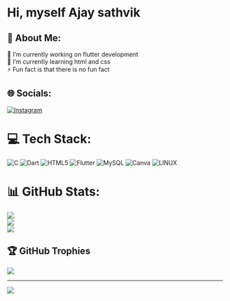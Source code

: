 # Hi, myself Ajay sathvik

## 💫 About Me:
🔭 I’m currently working on flutter development<br>🌱 I’m currently learning html and css<br>⚡ Fun fact is that there is no fun fact


## 🌐 Socials:
[![Instagram](https://img.shields.io/badge/Instagram-%23E4405F.svg?logo=Instagram&logoColor=white)](https://instagram.com/ajay_25.3) 

# 💻 Tech Stack:
![C](https://img.shields.io/badge/c-%2300599C.svg?style=for-the-badge&logo=c&logoColor=white) ![Dart](https://img.shields.io/badge/dart-%230175C2.svg?style=for-the-badge&logo=dart&logoColor=white) ![HTML5](https://img.shields.io/badge/html5-%23E34F26.svg?style=for-the-badge&logo=html5&logoColor=white) ![Flutter](https://img.shields.io/badge/Flutter-%2302569B.svg?style=for-the-badge&logo=Flutter&logoColor=white) ![MySQL](https://img.shields.io/badge/mysql-%2300f.svg?style=for-the-badge&logo=mysql&logoColor=white) ![Canva](https://img.shields.io/badge/Canva-%2300C4CC.svg?style=for-the-badge&logo=Canva&logoColor=white) ![LINUX](https://img.shields.io/badge/Linux-FCC624?style=for-the-badge&logo=linux&logoColor=black)
# 📊 GitHub Stats:
![](https://github-readme-stats.vercel.app/api?username=ajaysathvik&theme=dark&hide_border=true&include_all_commits=true&count_private=true)<br/>
![](https://github-readme-streak-stats.herokuapp.com/?user=ajaysathvik&theme=dark&hide_border=true)<br/>
![](https://github-readme-stats.vercel.app/api/top-langs/?username=ajaysathvik&theme=dark&hide_border=true&include_all_commits=true&count_private=true&layout=compact)

## 🏆 GitHub Trophies
![](https://github-profile-trophy.vercel.app/?username=ajaysathvik&theme=radical&no-frame=true&no-bg=false&margin-w=4)

---
[![](https://visitcount.itsvg.in/api?id=ajaysathvik&icon=2&color=12)](https://visitcount.itsvg.in)

<!-- Proudly created with GPRM ( https://gprm.itsvg.in ) -->
